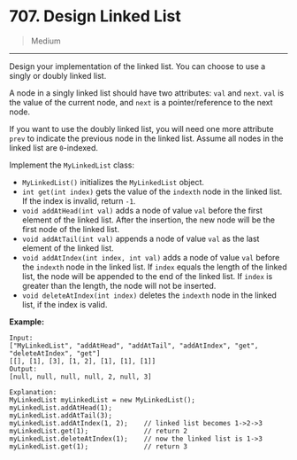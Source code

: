 # 707. Design Linked List

> Medium

------

Design your implementation of the linked list. You can choose to use a singly or doubly linked list.

A node in a singly linked list should have two attributes: `val` and `next`. `val` is the value of the current node, and `next` is a pointer/reference to the next node.

If you want to use the doubly linked list, you will need one more attribute `prev` to indicate the previous node in the linked list. Assume all nodes in the linked list are `0`-indexed.

Implement the `MyLinkedList` class:

- `MyLinkedList()` initializes the `MyLinkedList` object.
- `int get(int index)` gets the value of the `indexth` node in the linked list. If the index is invalid, return `-1`.
- `void addAtHead(int val)` adds a node of value `val` before the first element of the linked list. After the insertion, the new node will be the first node of the linked list.
- `void addAtTail(int val)` appends a node of value `val` as the last element of the linked list.
- `void addAtIndex(int index, int val)` adds a node of value `val` before the `indexth` node in the linked list. If `index` equals the length of the linked list, the node will be appended to the end of the linked list. If `index` is greater than the length, the node will not be inserted.
- `void deleteAtIndex(int index)` deletes the `indexth` node in the linked list, if the index is valid.

**Example:**

```
Input:
["MyLinkedList", "addAtHead", "addAtTail", "addAtIndex", "get", "deleteAtIndex", "get"]
[[], [1], [3], [1, 2], [1], [1], [1]]
Output:
[null, null, null, null, 2, null, 3]

Explanation:
MyLinkedList myLinkedList = new MyLinkedList();
myLinkedList.addAtHead(1);
myLinkedList.addAtTail(3);
myLinkedList.addAtIndex(1, 2);    // linked list becomes 1->2->3
myLinkedList.get(1);              // return 2
myLinkedList.deleteAtIndex(1);    // now the linked list is 1->3
myLinkedList.get(1);              // return 3
```